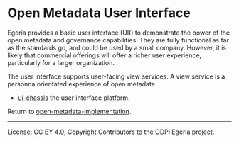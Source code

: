 <!-- SPDX-License-Identifier: CC-BY-4.0 -->
<!-- Copyright Contributors to the ODPi Egeria project. -->
 
# Open Metadata User Interface

Egeria provides a basic user interface (UI() to demonstrate the power of the open
metadata and governance capabilities.  They are fully functional as
far as the standards go, and could be used by a small company.  However,
it is likely that commercial offerings will offer a richer user experience,
particularly for a larger organization.

The user interface supports user-facing view services. A view service is a personna orientated
experience of open metadata.


* [ui-chassis](ui-chassis) the user interface platform.

Return to [open-metadata-implementation](..).

----
License: [CC BY 4.0](https://creativecommons.org/licenses/by/4.0/),
Copyright Contributors to the ODPi Egeria project.